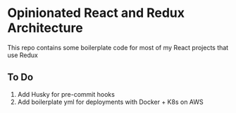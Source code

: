 # Opinionated React and Redux Architecture

This repo contains some boilerplate code for most of my React projects that use Redux

## To Do

1. Add Husky for pre-commit hooks
2. Add boilerplate yml for deployments with Docker + K8s on AWS
